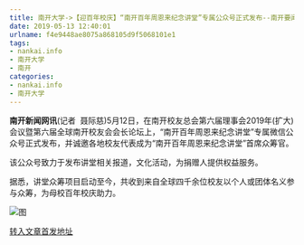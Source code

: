 ```yaml
---
title: 南开大学->【迎百年校庆】“南开百年周恩来纪念讲堂”专属公众号正式发布--南开要闻 | nankai.info
date: 2019-05-13 12:40:01
urlname: f4e9448ae8075a868105d9f5068101e1
tags: 
- nankai.info
- 南开大学
- 南开
categories:
- nankai.info
- 南开大学
---
```



**南开新闻网讯**(记者  聂际慈)5月12日，在南开校友总会第六届理事会2019年(扩大)会议暨第六届全球南开校友会会长论坛上，“南开百年周恩来纪念讲堂”专属微信公众号正式发布，并诚邀各地校友代表成为“南开百年周恩来纪念讲堂”首席众筹官。

该公众号致力于发布讲堂相关报道，文化活动，为捐赠人提供权益服务。

据悉，讲堂众筹项目启动至今，共收到来自全球四千余位校友以个人或团体名义参与众筹，为母校百年校庆助力。



![图](http://news.nankai.edu.cn/pic/0/00/35/41/354146_855983.jpg)

[转入文章首发地址](http://news.nankai.edu.cn/nkyw/system/2019/05/13/000450794.shtml)
